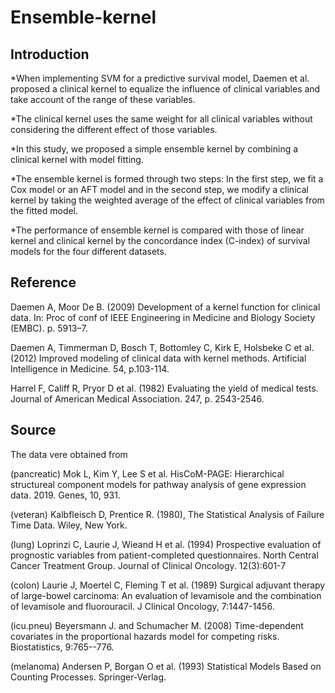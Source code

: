# Ensemble-kernel

## Introduction
*When implementing SVM for a predictive survival model, Daemen et al. proposed a clinical kernel to equalize the influence of clinical variables and take account of the range of these variables.

*The clinical kernel uses the same weight for all clinical variables without considering the different effect of those variables.

*In this study, we proposed a simple ensemble kernel by combining a clinical kernel with model fitting.

*The ensemble kernel is formed through two steps:
    In the first step, we fit a Cox model or an AFT model and in the second step, we modify a clinical kernel by taking the weighted average of the effect of clinical variables from the fitted model.

*The performance of ensemble kernel is compared with those of linear kernel and clinical kernel by  the concordance index (C-index) of survival models for the four different datasets.

## Reference
Daemen A, Moor De B. (2009) Development of a kernel function for clinical data. In: Proc of conf of IEEE Engineering in Medicine and Biology Society (EMBC). p. 5913–7.

Daemen A, Timmerman D, Bosch T, Bottomley C, Kirk E, Holsbeke C et al. (2012) Improved modeling of clinical data with kernel methods. Artificial Intelligence in Medicine. 54, p.103-114.

Harrel F, Califf R, Pryor D et al. (1982) Evaluating the yield of medical tests. Journal of American Medical Association. 247, p. 2543-2546.

## Source
The data vere obtained from

(pancreatic) Mok L, Kim Y, Lee S et al. HisCoM-PAGE: Hierarchical structureal component models for pathway analysis of gene expression data. 2019. Genes, 10, 931.

(veteran) Kalbfleisch D, Prentice R. (1980), The Statistical Analysis of Failure Time Data. Wiley, New York.

(lung) Loprinzi C, Laurie J, Wieand H et al. (1994) Prospective evaluation of prognostic variables from patient-completed questionnaires. North Central Cancer Treatment Group. Journal of Clinical Oncology. 12(3):601-7

(colon) Laurie J, Moertel C, Fleming T et al. (1989) Surgical adjuvant therapy of large-bowel carcinoma: An evaluation of levamisole and the combination of levamisole and fluorouracil. J Clinical Oncology, 7:1447-1456.

(icu.pneu) Beyersmann J. and Schumacher M. (2008) Time-dependent covariates in the proportional hazards model for competing risks. Biostatistics, 9:765--776.

(melanoma) Andersen P, Borgan O et al. (1993) Statistical Models Based on Counting Processes. Springer-Verlag.